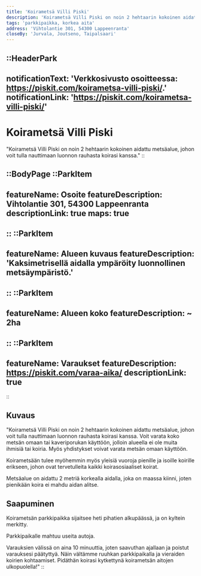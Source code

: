 ```yaml
---
title: 'Koirametsä Villi Piski'
description: 'Koirametsä Villi Piski on noin 2 hehtaarin kokoinen aidattu metsäalue, johon voit tulla nauttimaan luonnon rauhasta koirasi kanssa.'
tags: 'parkkipaikka, korkea aita'
address: 'Vihtolantie 301, 54300 Lappeenranta'
closeBy: 'Jurvala, Joutseno, Taipalsaari'
---
```


::HeaderPark
---
notificationText: 'Verkkosivusto osoitteessa: https://piskit.com/koirametsa-villi-piski/.'
notificationLink: 'https://piskit.com/koirametsa-villi-piski/'
---
# Koirametsä Villi Piski
"Koirametsä Villi Piski on noin 2 hehtaarin kokoinen aidattu metsäalue, johon voit tulla nauttimaan luonnon rauhasta koirasi kanssa."
::

::BodyPage
::ParkItem
---
featureName: Osoite
featureDescription: Vihtolantie 301, 54300 Lappeenranta
descriptionLink: true
maps: true
---
::
::ParkItem
---
featureName: Alueen kuvaus
featureDescription: 'Kaksimetrisellä aidalla ympäröity luonnollinen metsäympäristö.'
---
::
::ParkItem
---
featureName: Alueen koko
featureDescription: ~ 2ha
---
::
::ParkItem
---
featureName: Varaukset
featureDescription: https://piskit.com/varaa-aika/
descriptionLink: true
---
::
## Kuvaus
"Koirametsä Villi Piski on noin 2 hehtaarin kokoinen aidattu metsäalue, johon voit tulla nauttimaan luonnon rauhasta koirasi kanssa. Voit varata koko metsän omaan tai kaveriporukan käyttöön, jolloin alueella ei ole muita ihmisiä tai koiria. Myös yhdistykset voivat varata metsän omaan käyttöön.

Koirametsään tulee myöhemmin myös yleisiä vuoroja pienille ja isoille koirille erikseen, johon ovat tervetulleita kaikki koirasosiaaliset koirat.

Metsäalue on aidattu 2 metriä korkealla aidalla, joka on maassa kiinni, joten pienikään koira ei mahdu aidan alitse.

## Saapuminen
Koirametsän parkkipaikka sijaitsee heti pihatien alkupäässä, ja on kyltein merkitty.

Parkkipaikalle mahtuu useita autoja.

Varauksien välissä on aina 10 minuuttia, joten saavuthan ajallaan ja poistut varauksesi päätyttyä. Näin vältämme ruuhkan parkkipaikalla ja vieraiden koirien kohtaamiset. Pidäthän koirasi kytkettynä koirametsän aitojen ulkopuolella!"
::